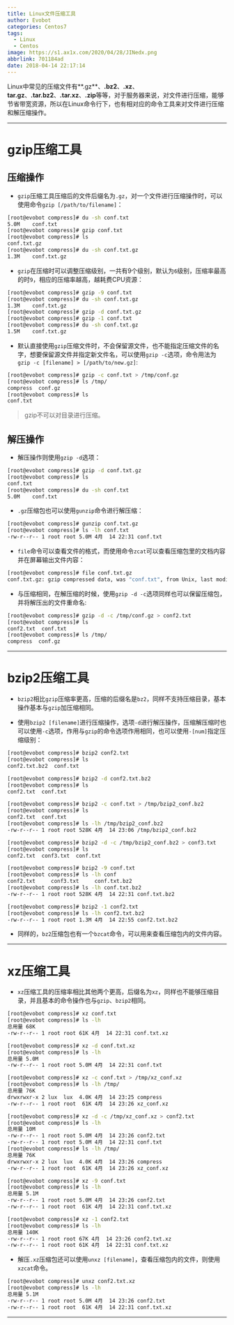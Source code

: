 ```yaml
---
title: Linux文件压缩工具
author: Evobot
categories: Centos7
tags:
  - Linux
  - Centos
image: https://s1.ax1x.com/2020/04/28/JINedx.png
abbrlink: 701184ad
date: 2018-04-14 22:17:14
---
```




Linux中常见的压缩文件有**.gz**、**.bz2**、**.xz**、**tar.gz**、**.tar.bz2**、**.tar.xz**、**.zip**等等，对于服务器来说，对文件进行压缩，能够节省带宽资源，所以在Linux命令行下，也有相对应的命令工具来对文件进行压缩和解压缩操作。

<!--more-->

---

# **gzip**压缩工具

## 压缩操作

- `gzip`压缩工具压缩后的文件后缀名为`.gz`，对一个文件进行压缩操作时，可以使用命令`gzip [/path/to/filename]`：

```bash
[root@evobot compress]# du -sh conf.txt 
5.0M	conf.txt
[root@evobot compress]# gzip conf.txt 
[root@evobot compress]# ls
conf.txt.gz
[root@evobot compress]# du -sh conf.txt.gz 
1.3M	conf.txt.gz
```

- `gzip`在压缩时可以调整压缩级别，一共有9个级别，默认为`6`级别，压缩率最高的时`9`，相应的压缩率越高，越耗费CPU资源：

```bash
[root@evobot compress]# gzip -9 conf.txt 
[root@evobot compress]# du -sh conf.txt.gz 
1.3M	conf.txt.gz
[root@evobot compress]# gzip -d conf.txt.gz 
[root@evobot compress]# gzip -1 conf.txt 
[root@evobot compress]# du -sh conf.txt.gz 
1.5M	conf.txt.gz
```

- 默认直接使用`gzip`压缩文件时，不会保留源文件，也不能指定压缩文件的名字，想要保留源文件并指定新文件名，可以使用`gzip -c`选项，命令用法为`gzip -c [filename] > [/path/to/new.gz]`:

```bash
[root@evobot compress]# gzip -c conf.txt > /tmp/conf.gz
[root@evobot compress]# ls /tmp/
compress  conf.gz
[root@evobot compress]# ls
conf.txt
```

> gzip不可以对目录进行压缩。

## 解压操作

- 解压操作则使用`gzip -d`选项：

```bash
[root@evobot compress]# gzip -d conf.txt.gz 
[root@evobot compress]# ls
conf.txt
[root@evobot compress]# du -sh conf.txt 
5.0M	conf.txt
```

- `.gz`压缩包也可以使用`gunzip`命令进行解压缩：

```bash
[root@evobot compress]# gunzip conf.txt.gz 
[root@evobot compress]# ls -lh conf.txt 
-rw-r--r-- 1 root root 5.0M 4月  14 22:31 conf.txt
```

- `file`命令可以查看文件的格式，而使用命令`zcat`可以查看压缩包里的文档内容并在屏幕输出文件内容：

```bash
[root@evobot compress]# file conf.txt.gz 
conf.txt.gz: gzip compressed data, was "conf.txt", from Unix, last modified: Sat Apr 14 22:31:15 2018
```

- 与压缩相同，在解压缩的时候，使用`gzip -d -c`选项同样也可以保留压缩包，并将解压出的文件重命名:

```bash
[root@evobot compress]# gzip -d -c /tmp/conf.gz > conf2.txt
[root@evobot compress]# ls
conf2.txt  conf.txt
[root@evobot compress]# ls /tmp/
compress  conf.gz
```

---

# **bzip2**压缩工具

- `bzip2`相比`gzip`压缩率更高，压缩的后缀名是`bz2`，同样不支持压缩目录，基本操作基本与`gzip`加压缩相同。


- 使用`bzip2 [filename]`进行压缩操作，选项`-d`进行解压操作，压缩解压缩时也可以使用`-c`选项，作用与`gzip`的命令选项作用相同，也可以使用`-[num]`指定压缩级别：

```bash
[root@evobot compress]# bzip2 conf2.txt 
[root@evobot compress]# ls
conf2.txt.bz2  conf.txt

[root@evobot compress]# bzip2 -d conf2.txt.bz2 
[root@evobot compress]# ls
conf2.txt  conf.txt

[root@evobot compress]# bzip2 -c conf.txt > /tmp/bzip2_conf.bz2
[root@evobot compress]# ls
conf2.txt  conf.txt
[root@evobot compress]# ls -lh /tmp/bzip2_conf.bz2 
-rw-r--r-- 1 root root 528K 4月  14 23:06 /tmp/bzip2_conf.bz2

[root@evobot compress]# bzip2 -d -c /tmp/bzip2_conf.bz2 > conf3.txt
[root@evobot compress]# ls
conf2.txt  conf3.txt  conf.txt

[root@evobot compress]# bzip2 -9 conf.txt 
[root@evobot compress]# ls -lh conf
conf2.txt     conf3.txt     conf.txt.bz2  
[root@evobot compress]# ls -lh conf.txt.bz2 
-rw-r--r-- 1 root root 528K 4月  14 22:31 conf.txt.bz2

[root@evobot compress]# bzip2 -1 conf2.txt 
[root@evobot compress]# ls -lh conf2.txt.bz2 
-rw-r--r-- 1 root root 1.3M 4月  14 22:55 conf2.txt.bz2

```

- 同样的，`bz2`压缩包也有一个`bzcat`命令，可以用来查看压缩包内的文件内容。

---

# **xz**压缩工具

- `xz`压缩工具的压缩率相比其他两个更高，后缀名为`xz`，同样也不能够压缩目录，并且基本的命令操作也与`gzip`、`bzip2`相同。

```bash
[root@evobot compress]# xz conf.txt 
[root@evobot compress]# ls -lh
总用量 68K
-rw-r--r-- 1 root root 61K 4月  14 22:31 conf.txt.xz

[root@evobot compress]# xz -d conf.txt.xz 
[root@evobot compress]# ls -lh
总用量 5.0M
-rw-r--r-- 1 root root 5.0M 4月  14 22:31 conf.txt

[root@evobot compress]# xz -c conf.txt > /tmp/xz_conf.xz
[root@evobot compress]# ls -lh /tmp/
总用量 76K
drwxrwxr-x 2 lux  lux  4.0K 4月  14 23:25 compress
-rw-r--r-- 1 root root  61K 4月  14 23:26 xz_conf.xz

[root@evobot compress]# xz -d -c /tmp/xz_conf.xz > conf2.txt
[root@evobot compress]# ls -lh
总用量 10M
-rw-r--r-- 1 root root 5.0M 4月  14 23:26 conf2.txt
-rw-r--r-- 1 root root 5.0M 4月  14 22:31 conf.txt
[root@evobot compress]# ls -lh /tmp/
总用量 76K
drwxrwxr-x 2 lux  lux  4.0K 4月  14 23:26 compress
-rw-r--r-- 1 root root  61K 4月  14 23:26 xz_conf.xz

[root@evobot compress]# xz -9 conf.txt 
[root@evobot compress]# ls -lh
总用量 5.1M
-rw-r--r-- 1 root root 5.0M 4月  14 23:26 conf2.txt
-rw-r--r-- 1 root root  61K 4月  14 22:31 conf.txt.xz

[root@evobot compress]# xz -1 conf2.txt
[root@evobot compress]# ls -lh
总用量 140K
-rw-r--r-- 1 root root 67K 4月  14 23:26 conf2.txt.xz
-rw-r--r-- 1 root root 61K 4月  14 22:31 conf.txt.xz
```

- 解压`.xz`压缩包还可以使用`unxz [filename]`，查看压缩包内的文件，则使用`xzcat`命令。

```bash
[root@evobot compress]# unxz conf2.txt.xz 
[root@evobot compress]# ls -lh
总用量 5.1M
-rw-r--r-- 1 root root 5.0M 4月  14 23:26 conf2.txt
-rw-r--r-- 1 root root  61K 4月  14 22:31 conf.txt.xz
```

---

